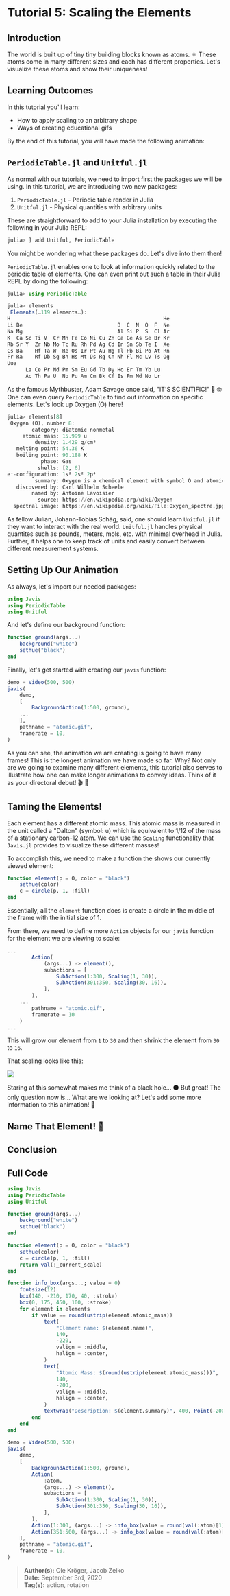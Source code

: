 # **Tutorial 5:** Scaling the Elements

## Introduction

The world is built up of tiny tiny building blocks known as atoms. ⚛️
These atoms come in many different sizes and each has different properties.
Let's visualize these atoms and show their uniqueness!

## Learning Outcomes

In this tutorial you'll learn:

- How to apply scaling to an arbitrary shape
- Ways of creating educational gifs

By the end of this tutorial, you will have made the following animation:

## `PeriodicTable.jl` and `Unitful.jl`

As normal with our tutorials, we need to import first the packages we will be using.
In this tutorial, we are introducing two new packages:

1. `PeriodicTable.jl` - Periodic table render in Julia
2. `Unitful.jl` - Physical quantities with arbitrary units

These are straightforward to add to your Julia installation by executing the following in your Julia REPL:

```julia
julia> ] add Unitful, PeriodicTable
```

You might be wondering what these packages do.
Let's dive into them then!

`PeriodicTable.jl` enables one to look at information quickly related to the periodic table of elements.
One can even print out such a table in their Julia REPL by doing the following:

```julia
julia> using PeriodicTable

julia> elements
 Elements(…119 elements…):
H                                                  He
Li Be                               B  C  N  O  F  Ne
Na Mg                               Al Si P  S  Cl Ar
K  Ca Sc Ti V  Cr Mn Fe Co Ni Cu Zn Ga Ge As Se Br Kr
Rb Sr Y  Zr Nb Mo Tc Ru Rh Pd Ag Cd In Sn Sb Te I  Xe
Cs Ba    Hf Ta W  Re Os Ir Pt Au Hg Tl Pb Bi Po At Rn
Fr Ra    Rf Db Sg Bh Hs Mt Ds Rg Cn Nh Fl Mc Lv Ts Og
Uue
      La Ce Pr Nd Pm Sm Eu Gd Tb Dy Ho Er Tm Yb Lu
      Ac Th Pa U  Np Pu Am Cm Bk Cf Es Fm Md No Lr
```

As the famous Mythbuster, Adam Savage once said, "IT'S SCIENTIFIC!" 🧪 🤓
One can even query `PeriodicTable` to find out information on specific elements.
Let's look up Oxygen (O) here!

```julia
julia> elements[8]
 Oxygen (O), number 8:
        category: diatomic nonmetal
     atomic mass: 15.999 u
         density: 1.429 g/cm³
   melting point: 54.36 K
   boiling point: 90.188 K
           phase: Gas
          shells: [2, 6]
e⁻-configuration: 1s² 2s² 2p⁴
         summary: Oxygen is a chemical element with symbol O and atomic number 8. It is a member of the chalcogen group on the periodic table and is a highly reactive nonmetal and oxidizing agent that readily forms compounds (notably oxides) with most elements. By mass, oxygen is the third-most abundant element in the universe, after hydrogen and helium.
   discovered by: Carl Wilhelm Scheele
        named by: Antoine Lavoisier
          source: https://en.wikipedia.org/wiki/Oxygen
  spectral image: https://en.wikipedia.org/wiki/File:Oxygen_spectre.jpg
```

As fellow Julian, Johann-Tobias Schäg, said, one should learn `Unitful.jl` if they want to interact with the real world.
`Unitful.jl` handles physical quantites such as pounds, meters, mols, etc. with minimal overhead in Julia.
Further, it helps one to keep track of units and easily convert between different measurement systems.

## Setting Up Our Animation

As always, let's import our needed packages:

```julia
using Javis
using PeriodicTable
using Unitful
```

And let's define our background function:

```julia
function ground(args...)
    background("white")
    sethue("black")
end
```

Finally, let's get started with creating our `javis` function:

```julia
demo = Video(500, 500)
javis(
    demo,
    [
        BackgroundAction(1:500, ground),
	...
    ],
    pathname = "atomic.gif",
    framerate = 10,
)
```

As you can see, the animation we are creating is going to have many frames!
This is the longest animation we have made so far.
Why?
Not only are we going to examine many different elements, this tutorial also serves to illustrate how one can make longer animations to convey ideas.
Think of it as your directoral debut! 🎬 🎥

## Taming the Elements!

Each element has a different atomic mass.
This atomic mass is measured in the unit called a "Dalton" (symbol: u) which is equivalent to 1/12 of the mass of a stationary carbon-12 atom.
We can use the `Scaling` functionality that `Javis.jl` provides to visualize these different masses!

To accomplish this, we need to make a function the shows our currently viewed element:

```julia
function element(p = O, color = "black")
    sethue(color)
    c = circle(p, 1, :fill)
end
```

Essentially, all the `element` function does is create a circle in the middle of the frame with the initial size of 1.

From there, we need to define more `Action` objects for our `javis` function for the element we are viewing to scale:

```julia
...
        Action(
            (args...) -> element(),
            subactions = [
                SubAction(1:300, Scaling(1, 30)),
                SubAction(301:350, Scaling(30, 16)),
            ],
        ),
	...
        pathname = "atomic.gif",
        framerate = 10
    )
...
```

This will grow our element from `1` to `30` and then shrink the element from `30` to `16`.

That scaling looks like this:

![](assets/blank_atom_scaling.gif)

Staring at this somewhat makes me think of a black hole... ⚫
But great!
The only question now is... What are we looking at?
Let's add some more information to this animation! 📝

## Name That Element! 🔬



## Conclusion

## Full Code

```julia
using Javis
using PeriodicTable
using Unitful

function ground(args...)
    background("white")
    sethue("black")
end

function element(p = O, color = "black")
    sethue(color)
    c = circle(p, 1, :fill)
    return val(:_current_scale)
end

function info_box(args...; value = 0)
    fontsize(12)
    box(140, -210, 170, 40, :stroke)
    box(0, 175, 450, 100, :stroke)
    for element in elements
        if value == round(ustrip(element.atomic_mass))
            text(
                "Element name: $(element.name)",
                140,
                -220,
                valign = :middle,
                halign = :center,
            )
            text(
                "Atomic Mass: $(round(ustrip(element.atomic_mass)))",
                140,
                -200,
                valign = :middle,
                halign = :center,
            )
            textwrap("Description: $(element.summary)", 400, Point(-200, 125))
        end
    end
end

demo = Video(500, 500)
javis(
    demo,
    [
        BackgroundAction(1:500, ground),
        Action(
            :atom,
            (args...) -> element(),
            subactions = [
                SubAction(1:300, Scaling(1, 30)),
                SubAction(301:350, Scaling(30, 16)),
            ],
        ),
        Action(1:300, (args...) -> info_box(value = round(val(:atom)[1]))),
        Action(351:500, (args...) -> info_box(value = round(val(:atom)[1]))),
    ],
    pathname = "atomic.gif",
    framerate = 10,
)

```

> **Author(s):** Ole Kröger, Jacob Zelko \
> **Date:** September 3rd, 2020 \
> **Tag(s):** action, rotation
